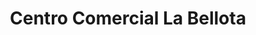 ---
title: "Centro Comercial La Bellota"
url: /lima/centro-comercial-la-bellota/
shop: centro comercial
---